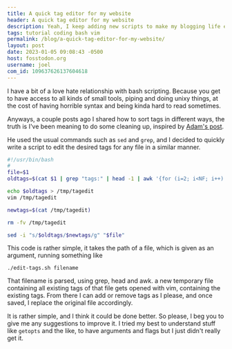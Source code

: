 ```yaml
---
title: A quick tag editor for my website
header: A quick tag editor for my website
description: Yeah, I keep adding new scripts to make my blogging life easier. In this case, to help me edit tags with less hassle.
tags: tutorial coding bash vim
permalink: /blog/a-quick-tag-editor-for-my-website/
layout: post
date: 2023-01-05 09:08:43 -0500
host: fosstodon.org
username: joel
com_id: 109637626137604618
---
```


I have a bit of a love hate relationship with bash scripting. Because you get to have access to all kinds of small tools, piping and doing unixy things, at the cost of having horrible syntax and being kinda hard to read sometimes.


Anyways, a couple posts ago I shared how to sort tags in different ways, the truth is I've been meaning to do some cleaning up, inspired by [Adam's post](https://www.adamsdesk.com/posts/clean-tags-categories-two/).

He used the usual commands such as `sed` and `grep`, and I decided to quickly write a script to edit the desired tags for any file in a similar manner.

```bash
#!/usr/bin/bash
#
file=$1
oldtags=$(cat $1 | grep "tags:" | head -1 | awk '{for (i=2; i<NF; i++) printf $i " "; print $NF}')

echo $oldtags > /tmp/tagedit
vim /tmp/tagedit

newtags=$(cat /tmp/tagedit)

rm -fv /tmp/tagedit

sed -i "s/$oldtags/$newtags/g" "$file"
```

This code is rather simple, it takes the path of a file, which is given as an argument, running something like 

```
./edit-tags.sh filename
```

That filename is parsed, using grep, head and awk. a new temporary file containing all existing tags of that file gets opened with vim, containing the existing tags. From there I can add or remove tags as I please, and once saved, I replace the original file accordingly.

It is rather simple, and I think it could be done better. So please, I beg you to give me any suggestions to improve it. I tried my best to understand stuff like `getopts` and the like, to have arguments and flags but I just didn't really get it.



